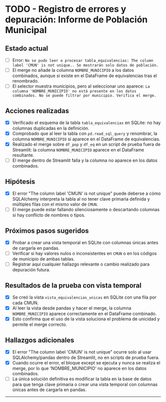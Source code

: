 # TODO - Registro de errores y depuración: Informe de Población Municipal

## Estado actual

- [ ] Error: `No se pudo leer o procesar tabla_equivalencias: The column label 'CMUN' is not unique.. Se mostrarán solo datos de población.`
- [ ] El merge no añade la columna `NOMBRE_MUNICIPIO` a los datos combinados, aunque sí existe en el DataFrame de equivalencias tras el renombrado.
- [ ] El selector muestra municipios, pero al seleccionar uno aparece: `La columna 'NOMBRE_MUNICIPIO' no está presente en los datos combinados. No se puede filtrar por municipio. Verifica el merge.`

## Acciones realizadas

- [X] Verificado el esquema de la tabla `tabla_equivalencias` en SQLite: no hay columnas duplicadas en la definición.
- [X] Comprobado que al leer la tabla con `pd.read_sql_query` y renombrar, la columna `NOMBRE_MUNICIPIO` sí aparece en el DataFrame de equivalencias.
- [X] Realizado el merge sobre `df_pop` y `df_eq` en un script de prueba fuera de Streamlit: la columna `NOMBRE_MUNICIPIO` aparece en el DataFrame resultante.
- [ ] El merge dentro de Streamlit falla y la columna no aparece en los datos combinados.

## Hipótesis

- [X] El error "The column label 'CMUN' is not unique" puede deberse a cómo SQLAlchemy interpreta la tabla al no tener clave primaria definida y múltiples filas con el mismo valor de `CMUN`.
- [ ] El merge puede estar fallando silenciosamente o descartando columnas si hay conflicto de nombres o tipos.

## Próximos pasos sugeridos

- [X] Probar a crear una vista temporal en SQLite con columnas únicas antes de cargarla en pandas.
- [ ] Verificar si hay valores nulos o inconsistentes en `CMUN` o en los códigos de municipio de ambas tablas.
- [ ] Registrar aquí cualquier hallazgo relevante o cambio realizado para depuración futura.

## Resultados de la prueba con vista temporal

- [X] Se creó la vista `vista_equivalencias_unicas` en SQLite con una fila por cada CMUN.
- [X] Al leer la vista desde pandas y hacer el merge, la columna `NOMBRE_MUNICIPIO` aparece correctamente en el DataFrame combinado.
- [X] Esto confirma que el uso de la vista soluciona el problema de unicidad y permite el merge correcto.

## Hallazgos adicionales

- [X] El error "The column label 'CMUN' is not unique" ocurre solo al usar SQLAlchemy/pandas dentro de Streamlit, no en scripts de prueba fuera.
- [X] Cuando ocurre el error, el bloque except se ejecuta y nunca se realiza el merge, por lo que 'NOMBRE_MUNICIPIO' no aparece en los datos combinados.
- [ ] La única solución definitiva es modificar la tabla en la base de datos para que tenga clave primaria o crear una vista temporal con columnas únicas antes de cargarla en pandas.

---
